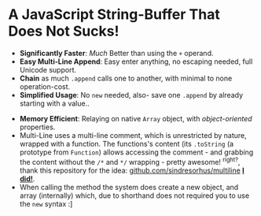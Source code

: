 <h1>A JavaScript String-Buffer That Does Not Sucks!</h1>

<ul>
<li><strong>Significantly Faster</strong>: <em>Much</em> Better than using the <code>+</code> operand.</li>
<li><strong>Easy Multi-Line Append</strong>: Easy enter anything, no escaping needed, full Unicode support.</li>
<li><strong>Chain</strong> as much <code>.append</code> calls one to another, with minimal to none operation-cost.</li>
<li><strong>Simplified Usage</strong>: No <code>new</code> needed, also- save one <code>.append</code> by already starting with a value..</li>
</ul>

<ul>
<li><strong>Memory Efficient</strong>: Relaying on native <code>Array</code> object, with <em>object-oriented</em> properties.</li>
 <li>Multi-Line uses a multi-line comment, which is unrestricted by nature, wrapped with a function. The functions's content (its <code>.toString</code> (a prototype from <code>Function</code>) allows accessing the comment - and grabbing the content without the <code>/*</code> and <code>*/</code> wrapping - pretty awesome! <sup>right?</sup>,
 thank this repository for the idea: <a href="https://github.com/sindresorhus/multiline">github.com/sindresorhus/multiline</a>
 <strong><a href="https://github.com/sindresorhus/multiline/issues/35">I did!</a></strong>.</li>
 <li>When calling the method the system does create a new object, and array (internally) which, due to shorthand does not required you to use the <code>new</code> syntax :]</li>
 </ul>

